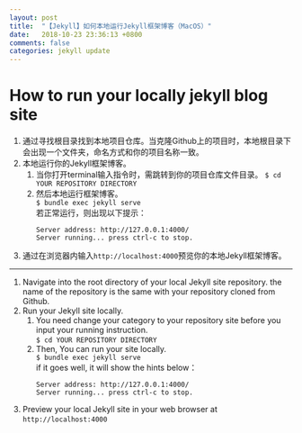 ```yaml
---
layout: post
title:  "【Jekyll】如何本地运行Jekyll框架博客（MacOS）"
date:   2018-10-23 23:36:13 +0800
comments: false
categories: jekyll update
---
```

# How to run your locally jekyll blog site

1. 通过寻找根目录找到本地项目仓库。当克隆Github上的项目时，本地根目录下会出现一个文件夹，命名方式和你的项目名称一致。
2. 本地运行你的Jekyll框架博客。
    1. 当你打开terminal输入指令时，需跳转到你的项目仓库文件目录。
         `$ cd YOUR REPOSITORY DIRECTORY`
    2. 然后本地运行框架博客。<br>
        `$ bundle exec jekyll serve`<br>
        若正常运行，则出现以下提示：      
        ```
        Server address: http://127.0.0.1:4000/
        Server running... press ctrl-c to stop.
        ```
3. 通过在浏览器内输入`http://localhost:4000`预览你的本地Jekyll框架博客。

-------

1. Navigate into the root directory of your local Jekyll site repository. the name of the repository is the same with your repository cloned from Github.
2. Run your Jekyll site locally.
    1. You need change your category to your repository site before you input your running instruction.<br>
         `$ cd YOUR REPOSITORY DIRECTORY`
    2. Then, You can run your site locally.<br>
        `$ bundle exec jekyll serve`<br>
        if it goes well, it will show the hints below：
        ```
        Server address: http://127.0.0.1:4000/
        Server running... press ctrl-c to stop.
        ```
3. Preview your local Jekyll site in your web browser at `http://localhost:4000`
      
